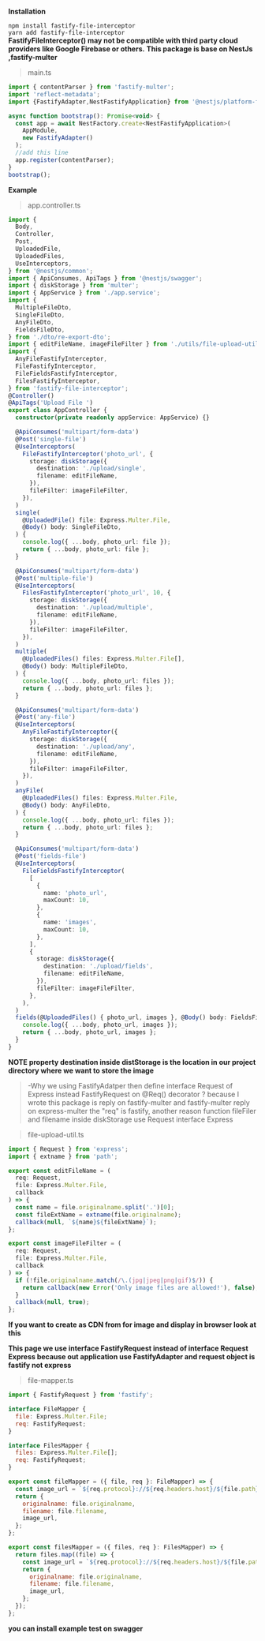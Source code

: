 **Installation**

```npm install fastify-file-interceptor```
</br>
```yarn add fastify-file-interceptor```
</br>
**FastifyFileInterceptor() may not be compatible with third party cloud providers like Google Firebase or others.**
**This package is base on NestJs ,fastify-multer**

>main.ts
```javascript
import { contentParser } from 'fastify-multer';
import 'reflect-metadata';
import {FastifyAdapter,NestFastifyApplication} from '@nestjs/platform-fastify';

async function bootstrap(): Promise<void> {
  const app = await NestFactory.create<NestFastifyApplication>(
    AppModule,
    new FastifyAdapter()
  );
  //add this line
  app.register(contentParser);
}
bootstrap();
```

**Example**
>app.controller.ts
```typescript
import {
  Body,
  Controller,
  Post,
  UploadedFile,
  UploadedFiles,
  UseInterceptors,
} from '@nestjs/common';
import { ApiConsumes, ApiTags } from '@nestjs/swagger';
import { diskStorage } from 'multer';
import { AppService } from './app.service';
import {
  MultipleFileDto,
  SingleFileDto,
  AnyFileDto,
  FieldsFileDto,
} from './dto/re-export-dto';
import { editFileName, imageFileFilter } from './utils/file-upload-util';
import {
  AnyFileFastifyInterceptor,
  FileFastifyInterceptor,
  FileFieldsFastifyInterceptor,
  FilesFastifyInterceptor,
} from 'fastify-file-interceptor';
@Controller()
@ApiTags('Upload File ')
export class AppController {
  constructor(private readonly appService: AppService) {}

  @ApiConsumes('multipart/form-data')
  @Post('single-file')
  @UseInterceptors(
    FileFastifyInterceptor('photo_url', {
      storage: diskStorage({
        destination: './upload/single',
        filename: editFileName,
      }),
      fileFilter: imageFileFilter,
    }),
  )
  single(
    @UploadedFile() file: Express.Multer.File,
    @Body() body: SingleFileDto,
  ) {
    console.log({ ...body, photo_url: file });
    return { ...body, photo_url: file };
  }

  @ApiConsumes('multipart/form-data')
  @Post('multiple-file')
  @UseInterceptors(
    FilesFastifyInterceptor('photo_url', 10, {
      storage: diskStorage({
        destination: './upload/multiple',
        filename: editFileName,
      }),
      fileFilter: imageFileFilter,
    }),
  )
  multiple(
    @UploadedFiles() files: Express.Multer.File[],
    @Body() body: MultipleFileDto,
  ) {
    console.log({ ...body, photo_url: files });
    return { ...body, photo_url: files };
  }

  @ApiConsumes('multipart/form-data')
  @Post('any-file')
  @UseInterceptors(
    AnyFileFastifyInterceptor({
      storage: diskStorage({
        destination: './upload/any',
        filename: editFileName,
      }),
      fileFilter: imageFileFilter,
    }),
  )
  anyFile(
    @UploadedFiles() files: Express.Multer.File,
    @Body() body: AnyFileDto,
  ) {
    console.log({ ...body, photo_url: files });
    return { ...body, photo_url: files };
  }

  @ApiConsumes('multipart/form-data')
  @Post('fields-file')
  @UseInterceptors(
    FileFieldsFastifyInterceptor(
      [
        {
          name: 'photo_url',
          maxCount: 10,
        },
        {
          name: 'images',
          maxCount: 10,
        },
      ],
      {
        storage: diskStorage({
          destination: './upload/fields',
          filename: editFileName,
        }),
        fileFilter: imageFileFilter,
      },
    ),
  )
  fields(@UploadedFiles() { photo_url, images }, @Body() body: FieldsFileDto) {
    console.log({ ...body, photo_url, images });
    return { ...body, photo_url, images };
  }
}


```
**NOTE property destination inside distStorage is the location in our project directory where we want to store the image**
</br>
> -Why we using FastifyAdatper then define interface Request of Express instead FastifyRequest on @Req()  decorator ? because I wrote this package is reply on fastify-multer and fastify-multer reply on express-multer the "req" is fastify,
> another reason function fileFiler and filename inside diskStorage use Request interface Express

>file-upload-util.ts
```javascript
import { Request } from 'express';
import { extname } from 'path';

export const editFileName = (
  req: Request,
  file: Express.Multer.File,
  callback
) => {
  const name = file.originalname.split('.')[0];
  const fileExtName = extname(file.originalname);
  callback(null, `${name}${fileExtName}`);
};

export const imageFileFilter = (
  req: Request,
  file: Express.Multer.File,
  callback
) => {
  if (!file.originalname.match(/\.(jpg|jpeg|png|gif)$/)) {
    return callback(new Error('Only image files are allowed!'), false);
  }
  callback(null, true);
};
```


**If you want to create as CDN from for image and display in browser look at this**

**This page we use interface FastifyRequest  instead of interface Request Express because out application use FastifyAdapter and request object is fastify not express**
>file-mapper.ts
```javascript
import { FastifyRequest } from 'fastify';

interface FileMapper {
  file: Express.Multer.File;
  req: FastifyRequest;
}

interface FilesMapper {
  files: Express.Multer.File[];
  req: FastifyRequest;
}

export const fileMapper = ({ file, req }: FileMapper) => {
  const image_url = `${req.protocol}://${req.headers.host}/${file.path}`;
  return {
    originalname: file.originalname,
    filename: file.filename,
    image_url,
  };
};

export const filesMapper = ({ files, req }: FilesMapper) => {
  return files.map((file) => {
    const image_url = `${req.protocol}://${req.headers.host}/${file.path}`;
    return {
      originalname: file.originalname,
      filename: file.filename,
      image_url,
    };
  });
};
```
**you can install example test on swagger**
